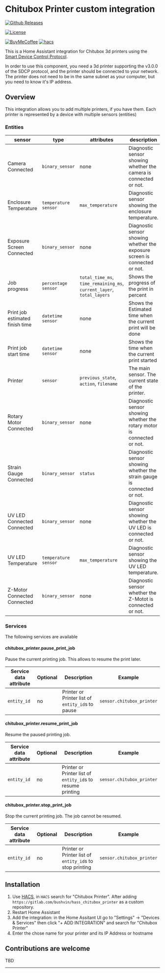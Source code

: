 # Chitubox Printer custom integration

[![Github Releases][github-releases-badge]][github-releases]

[![License][license-badge]][license]

[![BuyMeCoffee][ko-fi-badge]][ko-fi]
[![hacs][hacs-badge]][hacs]

This is a Home Assistant integration for Chitubox 3d printers using the [Smart Device Control Protocol](https://github.com/cbd-tech/SDCP-Smart-Device-Control-Protocol-V3.0.0).

In order to use this component, you need a 3d printer supporting the v3.0.0 of the SDCP protocol, and the printer should be connected to your network. The printer does not need to be in the same subnet as your computer, but you need to know it's IP address.

## Overview

This integration allows you to add multiple printers, if you have them. Each printer is represented by a device with multiple sensors (entities)

### Entities

| sensor | type | attributes | description |
|---|---|---|---|
| Camera Connected | `binary_sensor` | none | Diagnostic sensor showing whether the camera is connected or not. |
| Enclosure Temperature | `temperature sensor` | `max_temperature` | Diagnostic sensor showing the enclosure temperature. |
| Exposure Screen Connected | `binary_sensor` | none | Diagnostic sensor showing whether the exposure screen is connected or not. |
| Job progress | `percentage sensor` | `total_time_ms`, `time_remaining_ms`, `current_layer`, `total_layers` | Shows the progress of the print in percent |
| Print job estimated finish time | `datetime sensor` | none | Shows the Estimated time when the current print will be done |
| Print job start time | `datetime sensor` | none | Shows the time when the current print started |
| Printer | `sensor` | `previous_state`, `action`, `filename` | The main sensor. The current state of the printer.|
| Rotary Motor Connected | `binary_sensor` | none | Diagnostic sensor showing whether the rotary motor is connected or not. |
| Strain Gauge Connected | `binary_sensor` | `status` | Diagnostic sensor showing whether the strain gauge is connected or not. |
| UV LED Connected Connected | `binary_sensor` | none | Diagnostic sensor showing whether the UV LED is connected or not. |
| UV LED Temperature | `temperature sensor` | `max_temperature` | Diagnostic sensor showing the UV LED temperature. |
| Z-Motor Connected Connected | `binary_sensor` | none | Diagnostic sensor whether the Z-Motot is connected or not. |

### Services

The following services are available

#### chitubox_printer.pause_print_job

Pause the current printing job. This allows to resume the print later.

|Service data attribute|Optional|Description|Example|
|-|-|-|-|
| `entity_id` | no | Printer or Printer list of `entity_id`s to pause | `sensor.chitubox_printer` |

#### chitubox_printer.resume_print_job

Resume the paused printing job.

|Service data attribute|Optional|Description|Example|
|-|-|-|-|
| `entity_id` | no | Printer or Printer list of `entity_id`s to resume printing | `sensor.chitubox_printer` |

#### chitubox_printer.stop_print_job

Stop the current printing job. The job cannot be resumed.

|Service data attribute|Optional|Description|Example|
|-|-|-|-|
| `entity_id` | no | Printer or Printer list of `entity_id`s to stop printing | `sensor.chitubox_printer` |

## Installation

1. Use [HACS](https://hacs.xyz/docs/setup/download), in `HACS` search for "Chitubox Printer". After adding `https://gitlab.com/bushvin/hass_chitubox_printer` as a custom repository.
2. Restart Home Assistant
3. Add the integration: in the Home Assitant UI go to "Settings" -> "Devices & Services" then click "+ ADD INTEGRATION" and search for "Chitubox Printer"
4. Enter the chose name for your printer and its IP Address or hostname

## Contributions are welcome

TBD

---

[github-releases]: https://github.com/bushvin/hass_chitubox_printer/releases
[github-releases-badge]: https://img.shields.io/github/v/release/bushvin/hass_chitubox_printer?style=flat-square&color=teal

[ko-fi]: https://ko-fi.com/bushvin
[ko-fi-badge]: https://img.shields.io/badge/ko--fi-bushvin-red?logo=ko-fi&logoColor=white&style=flat-square&color=teal
[hacs]: https://github.com/hacs/integration
[hacs-badge]: https://img.shields.io/badge/HACS-Custom-orange.svg?style=flat-square&color=teal
[license]: LICENSE
[license-badge]: https://img.shields.io/github/license/bushvin/hass_chitubox_printer?style=flat-square&color=teal
